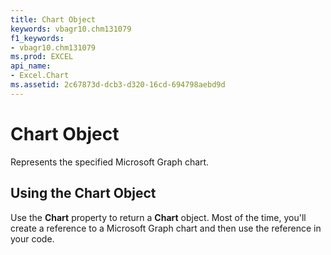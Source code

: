 ```yaml
---
title: Chart Object
keywords: vbagr10.chm131079
f1_keywords:
- vbagr10.chm131079
ms.prod: EXCEL
api_name:
- Excel.Chart
ms.assetid: 2c67873d-dcb3-d320-16cd-694798aebd9d
---
```



# Chart Object

Represents the specified Microsoft Graph chart.


## Using the Chart Object

Use the  **Chart** property to return a **Chart** object. Most of the time, you'll create a reference to a Microsoft Graph chart and then use the reference in your code.


